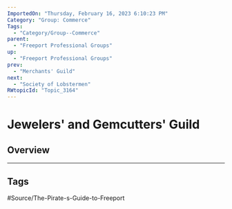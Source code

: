 ```yaml
---
ImportedOn: "Thursday, February 16, 2023 6:10:23 PM"
Category: "Group: Commerce"
Tags:
  - "Category/Group--Commerce"
parent:
  - "Freeport Professional Groups"
up:
  - "Freeport Professional Groups"
prev:
  - "Merchants' Guild"
next:
  - "Society of Lobstermen"
RWtopicId: "Topic_3164"
---
```

# Jewelers' and Gemcutters' Guild
## Overview

---
## Tags
#Source/The-Pirate-s-Guide-to-Freeport

